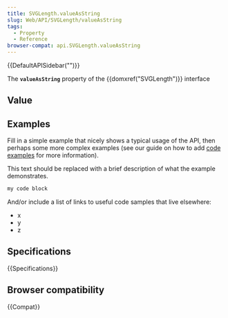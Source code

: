 ```yaml
---
title: SVGLength.valueAsString
slug: Web/API/SVGLength/valueAsString
tags:
  - Property
  - Reference
browser-compat: api.SVGLength.valueAsString
---
```

{{DefaultAPISidebar("")}}

The **`valueAsString`** property of the {{domxref("SVGLength")}} interface 

## Value



## Examples

Fill in a simple example that nicely shows a typical usage of the API, then perhaps some more complex examples (see our guide on how to add [code examples](/en-US/docs/MDN/Contribute/Structures/Code_examples) for more information).

This text should be replaced with a brief description of what the example demonstrates.

```js
my code block
```

And/or include a list of links to useful code samples that live elsewhere:

*   x
*   y
*   z

## Specifications

{{Specifications}}

## Browser compatibility

{{Compat}}


